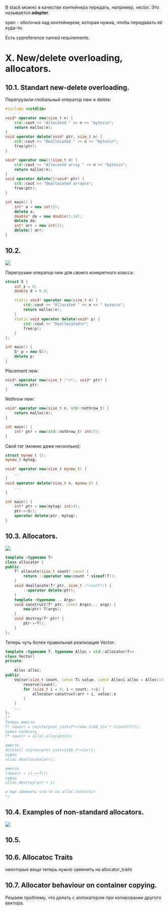 В stack можно в качестве контейнера передать, например, vector. Это называется **adapter**.

span - оболочка над контейнером, которая нужна, чтобы передавать её куда-то. 

Есть cppreference named requirements.
# X. New/delete overloading, allocators.
## 10.1. Standart new-delete overloading.
Перегрузили глобальный оператор new и delete:
```cpp
#include <cstdlib>

void* operator new(size_t n) {
    std::cout << "Allocated " << n << "bytes\n";
    return malloc(n); 
}
void operator delete(void* ptr, size_t n) {
    std::cout << "Deallocated " << n << "bytes\n";
    free(ptr);
}

void* operator new[](size_t n) {
    std::cout << "Allocated array " << n << "bytes\n";
    return malloc(n); 
}
void operator delete[](void* ptr) {
    std::cout << "Deallocated array\n";
    free(ptr);
}

int main() {
    int* a = new int(5);
    delete a;
    double* da = new double(3.14);
    delete da;
    int* arr = new int[3];
    delete[] arr;
}
```

## 10.2. 
![](images/new_delete.png)

Перегрузим оператор new для своего конкретного класса:
```cpp
struct S {
    int x = 0;
    double d = 0.0;

    static void* operator new(size_t n) {
        std::cout << "Allocated " << n << " bytes\n";
        return malloc(n);
    }
    static void operator delete(void* p) {
        std::cout << "Deallocated\n";
        free(p);
    }
};

int main() {
    S* p = new S();
    delete p;
}
```

Placement new:
```cpp
void* operator new(size_t /*n*/, void* ptr) {
    return ptr;
}
```
Nothrow new:
```cpp
void* operator new(size_t n, std::nothrow_t) {
    return malloc(n);
}

int main() {
    int* ptr = new(std::nothrow_t) int(5);
}
```
Свой тэг (можно даже несколько):
```cpp
struct mynew_t {};
mynew_t mytag;

void* operator new(size_t mynew_t) {
    ...
}
void operator delete(size_t n, mynew_t) {
    ...
}

int main() {
    int* ptr = new(mytag) int(4);
    ptr->~S();
    operator delete(ptr, mytag);
}
```
## 10.3. Allocators.
![](images/allocators.png)
```cpp
template <typename T>
class allocator {
public:
    T* allocate(size_t count) const {
        return ::operator new(count * sizeof(T));
    }
    void deallocate(T* ptr, size_t /*count*/) {
        ::operator delete(ptr);
    }
    template <typename... Args>
    void construct(T* ptr, const Args&... args) {
        new(ptr) T(args);
    }
    void destroy(T* ptr) {
        ptr->~T();
    }
};  
```
Теперь чуть более правильная реализация Vector:
```cpp
template <typename T, typename Alloc = std::allocator<T>>
class Vector{
private:
    ...
    Alloc alloc;
public:
    Vector(size_t count, const T& value, const Alloc& alloc = Alloc()): alloc(alloc) {
        reserve(count);
        for (size_t i = 0; i < count; ++i) {
            allocator.construct(arr + i, value);s
        }
    }
    ...
};
/*
Теперь вместо 
T* newarr = reinterpret_cast<T*>(new int8_t[n * sizeof(T)]);
нужно написать
T* newarr = alloc.allocate(n);

вместо
delete[] reinterpret_cast<int8_t*>(arr);
нужно
alloc.deallocate(arr);

вместо
(newarr + i)->~T();
нужно
alloc.destroy(arr + i)

и еще заменить что-то на alloc.construct
*/
```
## 10.4. Examples of non-standard allocators.
![](images/allocator_examples.png)
## 10.5.
## 10.6. Allocatoc Traits
некоторые вещи теперь нужно заменить на allocator_traits
## 10.7. Allocator behaviour on container copying.
Решаем проблему, что делать с аллокатором при копировании другого вектора.